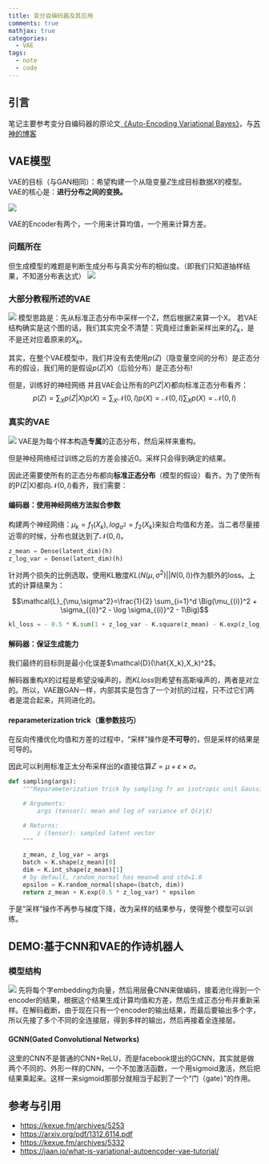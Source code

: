 ```yaml
---
title: 变分自编码器及其应用
comments: true
mathjax: true
categories:
  - VAE
tags:
  - note
  - code
---
```


## 引言
笔记主要参考变分自编码器的原论文[《Auto-Encoding Variational Bayes》](https://arxiv.org/pdf/1312.6114.pdf)，与[苏神的博客](https://kexue.fm/archives/5253)

## VAE模型
VAE的目标（与GAN相同）：希望构建一个从隐变量$Z$生成目标数据$X$的模型。
VAE的核心是：**进行分布之间的变换。**

![](http://ww1.sinaimg.cn/large/ca26ff18gy1fvzqckwnkhj20my0aegn1.jpg)

VAE的Encoder有两个，一个用来计算均值，一个用来计算方差。

### 问题所在
但生成模型的难题是判断生成分布与真实分布的相似度。（即我们只知道抽样结果，不知道分布表达式）
![](http://ww1.sinaimg.cn/large/ca26ff18gy1fvuzgu3recj20or0c7400.jpg)

### 大部分教程所述的VAE
![](http://ww1.sinaimg.cn/large/ca26ff18gy1fvxa4kzerpj20qt0dy40q.jpg)
模型思路是：先从标准正态分布中采样一个Z，然后根据Z来算一个X。
若VAE结构确实是这个图的话，我们其实完全不清楚：究竟经过重新采样出来的$Z_k$，是不是还对应着原来的$X_k$。

其实，在整个VAE模型中，我们并没有去使用$p(Z)$（隐变量空间的分布）是正态分布的假设，我们用的是假设$p(Z|X)$（后验分布）是正态分布!

但是，训练好的神经网络
并且VAE会让所有的$P(Z|X)$都向标准正态分布看齐：
$$p(Z)=\sum_X p(Z|X)p(X)=\sum_X \mathcal{N}(0,I)p(X)=\mathcal{N}(0,I) \sum_X p(X) = \mathcal{N}(0,I)$$

### 真实的VAE
![](http://ww1.sinaimg.cn/large/ca26ff18gy1fvuzt27ie8j20rf0imjv6.jpg)
VAE是为每个样本构造**专属**的正态分布，然后采样来重构。

但是神经网络经过训练之后的方差会接近0。采样只会得到确定的结果。

因此还需要使所有的正态分布都向**标准正态分布**（模型的假设）看齐。为了使所有的P(Z|X)都向$\mathcal{N}(0,I)$看齐，我们需要：

#### 编码器：使用神经网络方法拟合参数
构建两个神经网络：$\mu_k=f_1(X_k), log_{\sigma^2}=f_2(X_k)$来拟合均值和方差。当二者尽量接近零的时候，分布也就达到了$\mathcal{N}(0,I)$。
```python
z_mean = Dense(latent_dim)(h)
z_log_var = Dense(latent_dim)(h)
```

针对两个损失的比例选取，使用KL散度$KL(N(\mu,\sigma^2)||N(0,I))$作为额外的loss。上式的计算结果为：

$$\mathcal{L}_{\mu,\sigma^2}=\frac{1}{2} \sum_{i=1}^d \Big(\mu_{(i)}^2 + \sigma_{(i)}^2 - \log \sigma_{(i)}^2 - 1\Big)$$

```python
kl_loss = - 0.5 * K.sum(1 + z_log_var - K.square(z_mean) - K.exp(z_log_var), axis=-1)
```

#### 解码器：保证生成能力
我们最终的目标则是最小化误差$\mathcal{D}(\hat{X_k},X_k)^2$。

解码器重构$X$的过程是希望没噪声的，而$KL loss$则希望有高斯噪声的，两者是对立的。所以，VAE跟GAN一样，内部其实是包含了一个对抗的过程，只不过它们两者是混合起来，共同进化的。





#### reparameterization trick（重参数技巧）
在反向传播优化均值和方差的过程中，“采样”操作是**不可导**的，但是采样的结果是可导的。

因此可以利用标准正太分布采样出的$\epsilon$直接估算$Z=\mu+\epsilon\times\sigma$。
```python
def sampling(args):
    """Reparameterization trick by sampling fr an isotropic unit Gaussian.

    # Arguments:
        args (tensor): mean and log of variance of Q(z|X)

    # Returns:
        z (tensor): sampled latent vector
    """

    z_mean, z_log_var = args
    batch = K.shape(z_mean)[0]
    dim = K.int_shape(z_mean)[1]
    # by default, random_normal has mean=0 and std=1.0
    epsilon = K.random_normal(shape=(batch, dim))
    return z_mean + K.exp(0.5 * z_log_var) * epsilon
```

于是“采样”操作不再参与梯度下降，改为采样的结果参与，使得整个模型可以训练。

## DEMO:基于CNN和VAE的作诗机器人
### 模型结构
![](http://ww1.sinaimg.cn/large/ca26ff18gy1fvuzt1xl9cj20rf0imjv6.jpg)
先将每个字embedding为向量，然后用层叠CNN来做编码，接着池化得到一个encoder的结果，根据这个结果生成计算均值和方差，然后生成正态分布并重新采样。在解码截断，由于现在只有一个encoder的输出结果，而最后要输出多个字，所以先接了多个不同的全连接层，得到多样的输出，然后再接着全连接层。

#### GCNN(Gated Convolutional Networks)
这里的CNN不是普通的CNN+ReLU，而是facebook提出的GCNN，其实就是做两个不同的、外形一样的CNN，一个不加激活函数，一个用sigmoid激活，然后把结果乘起来。这样一来sigmoid那部分就相当于起到了一个“门（gate）”的作用。
 

## 参考与引用
- https://kexue.fm/archives/5253
- https://arxiv.org/pdf/1312.6114.pdf
- https://kexue.fm/archives/5332
- https://jaan.io/what-is-variational-autoencoder-vae-tutorial/